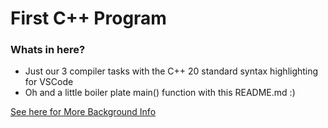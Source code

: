 # First C++ Program

### Whats in here?

- Just our 3 compiler tasks with the C++ 20 standard syntax highlighting for VSCode
- Oh and a little boiler plate main() function with this README.md :\)

[See here for More Background Info](https://github.com/insomniac807/CPPMasterclass/tree/master/EnvSetup/Windows)
